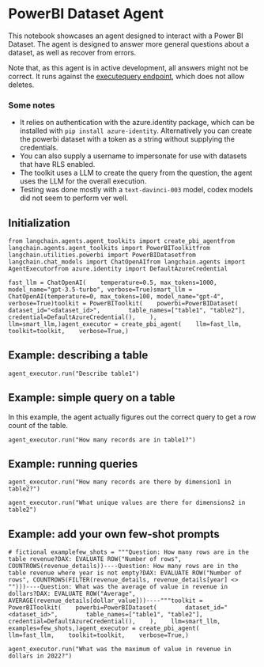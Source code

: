 PowerBI Dataset Agent
=====================

This notebook showcases an agent designed to interact with a Power BI Dataset. The agent is designed to answer more general questions about a dataset, as well as recover from errors.

Note that, as this agent is in active development, all answers might not be correct. It runs against the [executequery endpoint](https://learn.microsoft.com/en-us/rest/api/power-bi/datasets/execute-queries), which does not allow deletes.

### Some notes[​](#some-notes "Direct link to Some notes")

*   It relies on authentication with the azure.identity package, which can be installed with `pip install azure-identity`. Alternatively you can create the powerbi dataset with a token as a string without supplying the credentials.
*   You can also supply a username to impersonate for use with datasets that have RLS enabled.
*   The toolkit uses a LLM to create the query from the question, the agent uses the LLM for the overall execution.
*   Testing was done mostly with a `text-davinci-003` model, codex models did not seem to perform ver well.

Initialization[​](#initialization "Direct link to Initialization")
------------------------------------------------------------------

    from langchain.agents.agent_toolkits import create_pbi_agentfrom langchain.agents.agent_toolkits import PowerBIToolkitfrom langchain.utilities.powerbi import PowerBIDatasetfrom langchain.chat_models import ChatOpenAIfrom langchain.agents import AgentExecutorfrom azure.identity import DefaultAzureCredential

    fast_llm = ChatOpenAI(    temperature=0.5, max_tokens=1000, model_name="gpt-3.5-turbo", verbose=True)smart_llm = ChatOpenAI(temperature=0, max_tokens=100, model_name="gpt-4", verbose=True)toolkit = PowerBIToolkit(    powerbi=PowerBIDataset(        dataset_id="<dataset_id>",        table_names=["table1", "table2"],        credential=DefaultAzureCredential(),    ),    llm=smart_llm,)agent_executor = create_pbi_agent(    llm=fast_llm,    toolkit=toolkit,    verbose=True,)

Example: describing a table[​](#example-describing-a-table "Direct link to Example: describing a table")
--------------------------------------------------------------------------------------------------------

    agent_executor.run("Describe table1")

Example: simple query on a table[​](#example-simple-query-on-a-table "Direct link to Example: simple query on a table")
-----------------------------------------------------------------------------------------------------------------------

In this example, the agent actually figures out the correct query to get a row count of the table.

    agent_executor.run("How many records are in table1?")

Example: running queries[​](#example-running-queries "Direct link to Example: running queries")
-----------------------------------------------------------------------------------------------

    agent_executor.run("How many records are there by dimension1 in table2?")

    agent_executor.run("What unique values are there for dimensions2 in table2")

Example: add your own few-shot prompts[​](#example-add-your-own-few-shot-prompts "Direct link to Example: add your own few-shot prompts")
-----------------------------------------------------------------------------------------------------------------------------------------

    # fictional examplefew_shots = """Question: How many rows are in the table revenue?DAX: EVALUATE ROW("Number of rows", COUNTROWS(revenue_details))----Question: How many rows are in the table revenue where year is not empty?DAX: EVALUATE ROW("Number of rows", COUNTROWS(FILTER(revenue_details, revenue_details[year] <> "")))----Question: What was the average of value in revenue in dollars?DAX: EVALUATE ROW("Average", AVERAGE(revenue_details[dollar_value]))----"""toolkit = PowerBIToolkit(    powerbi=PowerBIDataset(        dataset_id="<dataset_id>",        table_names=["table1", "table2"],        credential=DefaultAzureCredential(),    ),    llm=smart_llm,    examples=few_shots,)agent_executor = create_pbi_agent(    llm=fast_llm,    toolkit=toolkit,    verbose=True,)

    agent_executor.run("What was the maximum of value in revenue in dollars in 2022?")